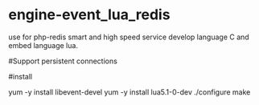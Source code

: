 # engine-event_lua_redis

use for php-redis smart and high speed service
develop language C and embed language lua.

#Support persistent connections

#install

yum -y install libevent-devel
yum -y install lua5.1-0-dev
./configure
make
